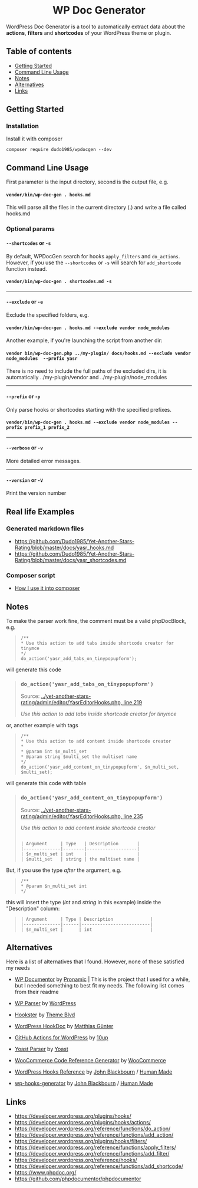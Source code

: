 <h1 align="center">WP Doc Generator</h1>

WordPress Doc Generator is a tool to automatically extract data about the __actions__, 
__filters__ and __shortcodes__ of your WordPress theme or plugin.


## Table of contents

- [Getting Started](#getting-started)
- [Command Line Usage](#command-line-usage)
- [Notes](#notes)
- [Alternatives](#alternatives)
- [Links](#links)

## Getting Started

### Installation

Install it with composer

```
composer require dudo1985/wpdocgen --dev
```

## Command Line Usage

First parameter is the input directory, second is the output file, e.g.

#### `vendor/bin/wp-doc-gen . hooks.md`

This will parse all the files in the current directory (.) and write a file called hooks.md

### Optional params

#### `--shortcodes` or `-s`

By default, WPDocGen search for hooks `apply_filters` and `do_actions`.
However, if you use the `--shortcodes` or `-s` will search for `add_shortcode` function instead.

#### `vendor/bin/wp-doc-gen . shortcodes.md -s`

---

#### `--exclude` or `-e`

Exclude the specified folders,  e.g.
#### `vendor/bin/wp-doc-gen . hooks.md --exclude vendor node_modules`

Another example, if you're launching the script from another dir:
#### `vendor bin/wp-doc-gen.php ../my-plugin/ docs/hooks.md --exclude vendor node_modules  --prefix yasr`

There is no need to include the full paths of the excluded dirs, it is automatically ../my-plugin/vendor and 
../my-plugin/node_modules

---

#### `--prefix` or `-p`
Only parse hooks or shortcodes starting with the specified prefixes.

#### `vendor/bin/wp-doc-gen . hooks.md --exclude vendor node_modules --prefix prefix_1 prefix_2`

---

#### `--verbose` or `-v`
More detailed error messages.

---

#### `--version` or `-V`
Print the version number

## Real life Examples
### Generated markdown files
- https://github.com/Dudo1985/Yet-Another-Stars-Rating/blob/master/docs/yasr_hooks.md
- https://github.com/Dudo1985/Yet-Another-Stars-Rating/blob/master/docs/yasr_shortcodes.md
### Composer script
- [How I use it into composer](https://github.com/Dudo1985/Yet-Another-Stars-Rating/blob/182b01703f62e3303fe214252ad34cf4c2813005/composer.json#L18) 

## Notes
To make the parser work fine, the comment must be a valid phpDocBlock, e.g.

> ```
> /**
> * Use this action to add tabs inside shortcode creator for tinymce
> */
> do_action('yasr_add_tabs_on_tinypopupform');
> ```

will generate this code

>### `do_action('yasr_add_tabs_on_tinypopupform')`
>Source: [../yet-another-stars-rating/admin/editor/YasrEditorHooks.php, line 219](../yet-another-stars-rating/admin/editor//YasrEditorHooks.php:219)
>
>*Use this action to add tabs inside shortcode creator for tinymce*

or, another example with tags

> ``` 
> /**
> * Use this action to add content inside shortcode creator
> *
> * @param int $n_multi_set
> * @param string $multi_set the multiset name
> */
> do_action('yasr_add_content_on_tinypopupform', $n_multi_set, $multi_set);
>```

will generate this code with table

> ### `do_action('yasr_add_content_on_tinypopupform')`
>
> Source: [../yet-another-stars-rating/admin/editor/YasrEditorHooks.php, line 235](../yet-another-stars-rating/admin/editor/YasrEditorHooks.php:235)
> 
> *Use this action to add content inside shortcode creator*
> ```
>
> | Argument     | Type   | Description       |
> |--------------|--------|-------------------|
> | $n_multi_set | int    |                   |
> | $multi_set   | string | the multiset name |
> ```


But, if you use the type *after* the argument, e.g.

> 
> ```
> /**
> * @param $n_multi_set int
> */
> ```
>

this will insert the type (*int* and *string* in this example) inside the "Description" column:

> 
> ```
> | Argument     | Type | Description              |
> |--------------|------|--------------------------|
> | $n_multi_set |      | int                      |
> ```
>

## Alternatives
Here is a list of alternatives that I found. However, none of these satisfied my needs

- [WP Documentor](https://github.com/pronamic/wp-documentor/) by [Pronamic](https://github.com/pronamic)
| This is the project that I used for a while, but I needed something to best fit my needs. The following list comes
from their readme

- [WP Parser](https://github.com/WordPress/phpdoc-parser) by [WordPress](https://github.com/WordPress)
- [Hookster](https://github.com/themeblvd/hookster) by [Theme Blvd](https://github.com/themeblvd)
- [WordPress HookDoc](https://github.com/matzeeable/wp-hookdoc) by [Matthias Günter](https://github.com/matzeeable)
- [GitHub Actions for WordPress](https://github.com/10up/actions-wordpress/blob/stable/hookdocs-workflow.md) by [10up](https://github.com/10up)
- [Yoast Parser](https://github.com/Yoast/code-documentation-extractor) by [Yoast](https://github.com/Yoast)
- [WooCommerce Code Reference Generator](https://github.com/woocommerce/code-reference) by [WooCommerce](https://github.com/woocommerce)
- [WordPress Hooks Reference](https://github.com/johnbillion/wp-hooks) by [John Blackbourn](https://github.com/johnbillion) / [Human Made](https://github.com/humanmade)
- [wp-hooks-generator](https://github.com/johnbillion/wp-hooks-generator) by [John Blackbourn](https://github.com/johnbillion) / [Human Made](https://github.com/humanmade)

## Links

- https://developer.wordpress.org/plugins/hooks/
- https://developer.wordpress.org/plugins/hooks/actions/
- https://developer.wordpress.org/reference/functions/do_action/
- https://developer.wordpress.org/reference/functions/add_action/
- https://developer.wordpress.org/plugins/hooks/filters/
- https://developer.wordpress.org/reference/functions/apply_filters/
- https://developer.wordpress.org/reference/functions/add_filter/
- https://developer.wordpress.org/reference/hooks/
- https://developer.wordpress.org/reference/functions/add_shortcode/
- https://www.phpdoc.org/
- https://github.com/phpdocumentor/phpdocumentor

